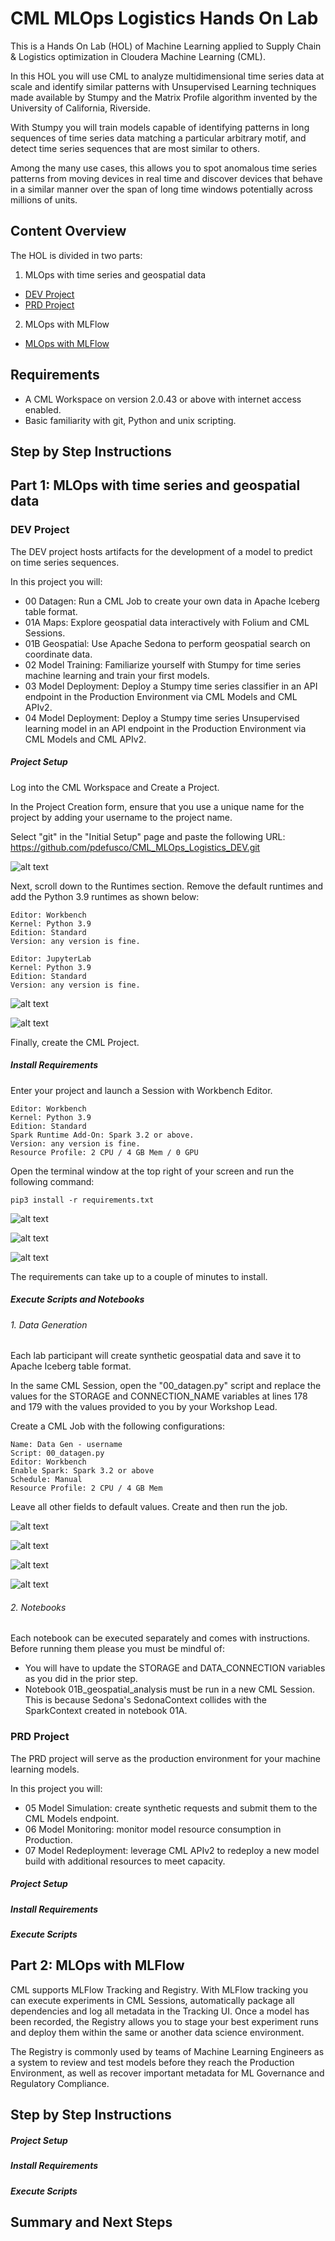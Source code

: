 # CML MLOps Logistics Hands On Lab

This is a Hands On Lab (HOL) of Machine Learning applied to Supply Chain & Logistics optimization in Cloudera Machine Learning (CML).

In this HOL you will use CML to analyze multidimensional time series data at scale and identify similar patterns with Unsupervised Learning techniques made available by Stumpy and the Matrix Profile algorithm invented by the University of California, Riverside.

With Stumpy you will train models capable of identifying patterns in long sequences of time series data matching a particular arbitrary motif, and detect time series sequences that are most similar to others.

Among the many use cases, this allows you to spot anomalous time series patterns from moving devices in real time and discover devices that behave in a similar manner over the span of long time windows potentially across millions of units.

## Content Overview

The HOL is divided in two parts:

1. MLOps with time series and geospatial data
  - [DEV Project](https://github.com/pdefusco/CML_MLOps_Logistics_DEV)
  - [PRD Project](https://github.com/pdefusco/CML_MLOps_Logistics_PRD)

2. MLOps with MLFlow
  - [MLOps with MLFlow](https://github.com/pdefusco/CML_MLOps_Logistics_Mlflow)

## Requirements

* A CML Workspace on version 2.0.43 or above with internet access enabled.
* Basic familiarity with git, Python and unix scripting.

## Step by Step Instructions

## Part 1: MLOps with time series and geospatial data

### DEV Project

The DEV project hosts artifacts for the development of a model to predict on time series sequences.

In this project you will:

  * 00 Datagen: Run a CML Job to create your own data in Apache Iceberg table format.
  * 01A Maps: Explore geospatial data interactively with Folium and CML Sessions.
  * 01B Geospatial: Use Apache Sedona to perform geospatial search on coordinate data.
  * 02 Model Training: Familiarize yourself with Stumpy for time series machine learning and train your first models.
  * 03 Model Deployment: Deploy a Stumpy time series classifier in an API endpoint in the Production Environment via CML Models and CML APIv2.
  * 04 Model Deployment: Deploy a Stumpy time series Unsupervised learning model in an API endpoint in the Production Environment via CML Models and CML APIv2.

##### Project Setup

Log into the CML Workspace and Create a Project.

In the Project Creation form, ensure that you use a unique name for the project by adding your username to the project name.

Select "git" in the "Initial Setup" page and paste the following URL: https://github.com/pdefusco/CML_MLOps_Logistics_DEV.git

![alt text](img/Logistics1.png)

Next, scroll down to the Runtimes section. Remove the default runtimes and add the Python 3.9 runtimes as shown below:

```
Editor: Workbench
Kernel: Python 3.9
Edition: Standard
Version: any version is fine.
```

```
Editor: JupyterLab
Kernel: Python 3.9
Edition: Standard
Version: any version is fine.
```

![alt text](img/Logistics2.png)

![alt text](img/Logistics3.png)

Finally, create the CML Project.

##### Install Requirements

Enter your project and launch a Session with Workbench Editor.

```
Editor: Workbench
Kernel: Python 3.9
Edition: Standard
Spark Runtime Add-On: Spark 3.2 or above.
Version: any version is fine.
Resource Profile: 2 CPU / 4 GB Mem / 0 GPU
```

Open the terminal window at the top right of your screen and run the following command:

```
pip3 install -r requirements.txt
```

![alt text](img/Logistics4.png)

![alt text](img/Logistics5.png)

![alt text](img/Logistics6.png)

The requirements can take up to a couple of minutes to install.

##### Execute Scripts and Notebooks

###### 1. Data Generation

Each lab participant will create synthetic geospatial data and save it to Apache Iceberg table format.

In the same CML Session, open the "00_datagen.py" script and replace the values for the STORAGE and CONNECTION_NAME variables at lines 178 and 179 with the values provided to you by your Workshop Lead.

Create a CML Job with the following configurations:

```
Name: Data Gen - username
Script: 00_datagen.py
Editor: Workbench
Enable Spark: Spark 3.2 or above
Schedule: Manual
Resource Profile: 2 CPU / 4 GB Mem
```

Leave all other fields to default values. Create and then run the job.

![alt text](img/Logistics7.png)

![alt text](img/Logistics8.png)

![alt text](img/Logistics9.png)

![alt text](img/Logistics10.png)

###### 2. Notebooks

Each notebook can be executed separately and comes with instructions. Before running them please you must be mindful of:

* You will have to update the STORAGE and DATA_CONNECTION variables as you did in the prior step.
* Notebook 01B_geospatial_analysis must be run in a new CML Session. This is because Sedona's SedonaContext collides with the SparkContext created in notebook 01A.


### PRD Project

The PRD project will serve as the production environment for your machine learning models.

In this project you will:

  * 05 Model Simulation: create synthetic requests and submit them to the CML Models endpoint.
  * 06 Model Monitoring: monitor model resource consumption in Production.
  * 07 Model Redeployment: leverage CML APIv2 to redeploy a new model build with additional resources to meet capacity.

##### Project Setup

##### Install Requirements

##### Execute Scripts


## Part 2: MLOps with MLFlow

CML supports MLFlow Tracking and Registry. With MLFlow tracking you can execute experiments in CML Sessions, automatically package all dependencies and log all metadata in the Tracking UI. Once a model has been recorded, the Registry allows you to stage your best experiment runs and deploy them within the same or another data science environment.

The Registry is commonly used by teams of Machine Learning Engineers as a system to review and test models before they reach the Production Environment, as well as recover important metadata for ML Governance and Regulatory Compliance.

## Step by Step Instructions

##### Project Setup

##### Install Requirements

##### Execute Scripts


## Summary and Next Steps

